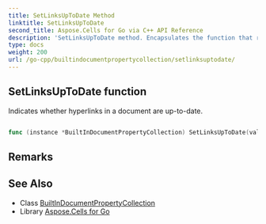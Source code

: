 ```yaml
---
title: SetLinksUpToDate Method 
linktitle: SetLinksUpToDate
second_title: Aspose.Cells for Go via C++ API Reference
description: 'SetLinksUpToDate method. Encapsulates the function that represents setlinksuptodate in Go.'
type: docs
weight: 200
url: /go-cpp/builtindocumentpropertycollection/setlinksuptodate/
---
```


## SetLinksUpToDate function

Indicates whether hyperlinks in a document are up-to-date.

```go

func (instance *BuiltInDocumentPropertyCollection) SetLinksUpToDate(value bool)  error

```

## Remarks


## See Also

* Class [BuiltInDocumentPropertyCollection](../)
* Library [Aspose.Cells for Go](../../)

